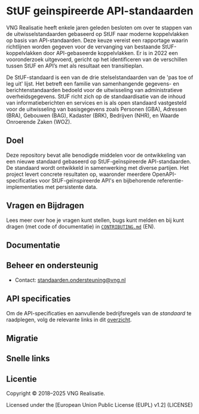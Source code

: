 **StUF geinspireerde API-standaarden** 
=====
VNG Realisatie heeft enkele jaren geleden besloten om over te stappen van de uitwisselstandaarden gebaseerd op StUF naar moderne koppelvlakken op basis van API-standaarden. Deze keuze vereist een rapportage waarin richtlijnen worden gegeven voor de vervanging van bestaande StUF-koppelvlakken door API-gebaseerde koppelvlakken. Er is in 2022 een vooronderzoek uitgevoerd, gericht op het identificeren van de verschillen tussen StUF en API’s met als resultaat een transitieplan. 

De StUF-standaard is een van de drie stelselstandaarden van de 'pas toe of leg uit' lijst. Het betreft een familie van samenhangende gegevens- en berichtenstandaarden bedoeld voor de uitwisseling van administratieve overheidsgegevens. StUF richt zich op de standaardisatie van de inhoud van informatieberichten en services en is als open standaard vastgesteld voor de uitwisseling van basisgegevens zoals Personen (GBA), Adressen (BRA), Gebouwen (BAG), Kadaster (BRK), Bedrijven (NHR), en Waarde Onroerende Zaken (WOZ)​​. 


## Doel

Deze repository bevat alle benodigde middelen voor de ontwikkeling van een nieuwe standaard gebaseerd op StUF-geïnspireerde API-standaarden. De standaard wordt ontwikkeld in samenwerking met diverse partijen. Het project levert concrete resultaten op, waaronder meerdere OpenAPI-specificaties voor StUF-geïnspireerde API's en bijbehorende referentie-implementaties met persistente data.

## Vragen en Bijdragen

Lees meer over hoe je vragen kunt stellen, bugs kunt melden en bij kunt dragen (met code of documentatie) in [`CONTRIBUTING.md`](CONTRIBUTING.md) (EN).

## Documentatie

## Beheer en ondersteunig
- Contact: standaarden.ondersteuning@vng.nl

## API specificaties 

Om de API-specificaties en aanvullende bedrijfsregels van de *standaard* te raadplegen, volg de relevante links in dit [overzicht](https://vng-realisatie.github.io/).

## Migratie

## Snelle links


## Licentie 

Copyright © 2018–2025 VNG Realisatie.

Licensed under the [European Union Public License (EUPL) v1.2] (LICENSE)
